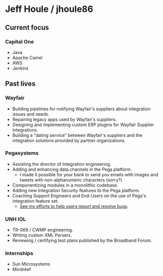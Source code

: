 # Jeff Houle / jhoule86

## Current focus

### Capital One
 - Java
 - Apache Camel
 - AWS
 - Jenkins

## Past lives

### Wayfair
- Building pipelines for notifying Wayfair's suppliers about integration issues and needs.
- Repairing legacy apps used by Wayfair's suppliers.
- Designing and implementing custom ERP plugins for Wayfair Supplier Integrations.
- Building a "dating service" between Wayfair's suppliers and the integration solutions provided by partner organizations.

### Pegasystems
- Assisting the director of Integration engineering.
- Adding and enhancing data channels in the Pega platform.
  - I made it possible for your bank to send you emails with images and tweets with non-alphanumeric characters (sorry?)
- Componentizing modules in a monolithic codebase.
- Adding new Integration Security features to the Pega platform.
- Coaching Support Engineers and End-Users on the use of Pega's integration feature set.
  - [See my efforts to help users report and resolve bugs](https://www.google.com/search?q=pega+houlj).

### UNH IOL
- TR-069 / CWMP engineering.
- Writing custom XML Parsers.
- Reviewing / certifying test plans published by the Broadband Forum.

### Internships
  - Sun Microsystems
  - Mindreef
